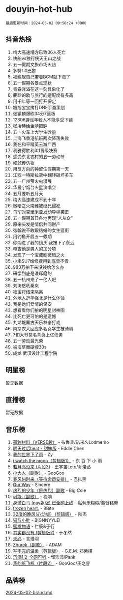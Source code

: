 # douyin-hot-hub

`最后更新时间：2024-05-02 09:58:24 +0800`

## 抖音热榜

1. 梅大高速塌方已致36人死亡
1. 快船vs独行侠天王山之战
1. 五一假期文旅市场火热
1. 多特1:0巴黎
1. 福建舰自己带着BGM就下海了
1. 五一假期各景点现状
1. 青春洋溢在这一刻具象化了
1. 鹿晗的歌与旅行的适配度有多高
1. 用千年等一回打开保定
1. 旭旭宝宝拷打DNF手游策划
1. 张镇麟爆砍34分7篮板
1. 12306辟谣年轻人不能享受下铺
1. 张凌赫给金靖把脉
1. 五一火车上大学生含量
1. 上海飞香港航班两次降落失败
1. 我在和平精英云游广西
1. 利雅得胜利3:1晋级决赛
1. 感受东北农村的五一劳动节
1. 如懿传仿妆
1. 用反方向的钟留住假期第一天
1. 江西一特斯拉空中翻转砸坏多车
1. 五一广州萤火虫漫展
1. 华晨宇烟台火星演唱会
1. 五月要听五月天
1. 梅大高速建成不到十年
1. 微暗之火南雅被继兄侵犯
1. 乌军对克里米亚发动导弹袭击
1. 五一假期首日各地再现“人从众”
1. 原来头发是情侣共同财产
1. 张翰说不敢跟结婚的女生逛街
1. 用钓鱼开启五一假期
1. 你闯进了我的镜头 我按下了永远
1. 电吉他是男人的加分项
1. 发现了一个宝藏剧微暗之火
1. 小米SU7维修费用到底贵不贵
1. 990万拍下来没钱给怎么办
1. 研学到底是谁琢磨的
1. 五一杭州来了一亿人吧
1. 刘涛怒吼秦岚
1. 福宝将结束隔离
1. 外地人逛华强北是什么体验
1. 我是她们爱情的保安
1. 想看看你们拍的明星封神图
1. 比死亡更可怕的是遗憾
1. 九龙城寨古天乐林峯打戏
1. 南京农大回应多名女学生被骑肩
1. 7旬大爷莫名背负上亿债务
1. 五一劳动最光荣
1. 被海草舞硬控30s
1. 成龙 武汉设计工程学院

## 明星榜

暂无数据

## 直播榜

暂无数据

## 音乐榜

1. [孤独材料（VERSE段）](https://sf3-cdn-tos.douyinstatic.com/obj/tos-cn-ve-2774/ocX7glDNHYlwFeYrGQfBZoThtvPWy8tCCEBGKQ) - 布鲁昔/诺米么Lodmemo
1. [明天过后beat - 甜妹版](https://sf3-cdn-tos.douyinstatic.com/obj/tos-cn-ve-2774/osMLYeeoMm04CZyaI91XUDF8OzLRLgePKALGHI) - Eddie Chen
1. [我的世界下了雨](https://sf5-hl-cdn-tos.douyinstatic.com/obj/tos-cn-ve-2774/o85sBiwXIByH9bWIMAEEOoiQ1o1m9Afn15BspE) - Zy
1. [i watch the moon（剪辑版1）](https://sf5-hl-cdn-tos.douyinstatic.com/obj/tos-cn-ve-2774/o0I9mSChzHZANMJIEBfkCQzzg6N5WAcVtqft9P) - 东 百 下 小 雨
1. [若月亮没来 (片段3)](https://sf5-hl-cdn-tos.douyinstatic.com/obj/tos-cn-ve-2774/okfyEUsGW1B1ovJi5JiN9IjvAT2lMwA054GoEB) - 王宇宙Leto/乔浚丞
1. [小大人（副歌）](https://sf5-hl-cdn-tos.douyinstatic.com/obj/tos-cn-ve-2774/oIhaDwehWhLFsVIG7QIICLLazDNGJAGg5geeb4) - GooGoo
1. [春风何时来（等待命运安排）](https://sf5-hl-cdn-tos.douyinstatic.com/obj/tos-cn-ve-2774/oICBNbD3gelMfB4WgiD1KI2jQtXZE2FgHLwtsl) - 巴扎黑
1. [Our Way](https://sf5-hl-cdn-tos.douyinstatic.com/obj/tos-cn-ve-2774/o8tPEkQgQNCe0DPeFwZzYrbqLlnzBBrYidWkEZ) - Sincere
1. [热烈的少年（是热烈）副歌](https://sf5-hl-cdn-tos.douyinstatic.com/obj/tos-cn-ve-2774/owVNI0CLDAUMtSz6TEYvfFBFL4UDFFhLfgK8fa) - Big Cole
1. [可能（副歌）](https://sf3-cdn-tos.douyinstatic.com/obj/tos-cn-ve-2774/cde1731888894259b333569393c2fb51) - 程响
1. [身骑白马 (pay姐版) 已全网上线](https://sf3-cdn-tos.douyinstatic.com/obj/tos-cn-ve-2774/oQLO5ZgLsFkaDhdIIveF2zUCgfweY0gWaH4AQG) - 黏苞米糊糊/潮音铭帝
1. [frozen heart.](https://sf5-hl-cdn-tos.douyinstatic.com/obj/tos-cn-ve-2774/oIIWJfyjIACZA9zQMtnJ6hQQhFC4vhCupoRBsO) - 8Bite
1. [32度的晚风(心动版）（剪辑版）](https://sf5-hl-cdn-tos.douyinstatic.com/obj/tos-cn-ve-2774/owNyabsyWdzUulxhoJfK8IBXgp0UMQAHpvGh2B) - 陆杰
1. [猫与小肚](https://sf5-hl-cdn-tos.douyinstatic.com/obj/tos-cn-ve-2774/osZeoClMECgK8DYl6VebABgbchEtPYQjZEnRtd) - BIGNNYYLEI
1. [蜜桃物语](https://sf5-hl-cdn-tos.douyinstatic.com/obj/tos-cn-ve-2774/oIhOSCZtIACtYU4XQkngiW9kCBfVD1Fz9IYeqL) - 仁辰&于行
1. [其实都没有 (剪辑版2)](https://sf6-cdn-tos.douyinstatic.com/obj/tos-cn-ve-2774/oEBNQenHZtBhxYjGgUDQk0BCHTigQafgFlbQ7k) - 于冬然
1. [未必](https://sf5-hl-cdn-tos.douyinstatic.com/obj/tos-cn-ve-2774/ogntQMFnKQDZUgTCYuJgfLEtleYZZFxBQqhhFB) - 言瑾羽
1. [Zhurek（副歌）](https://sf5-hl-cdn-tos.douyinstatic.com/obj/tos-cn-ve-2774/ooQm8FBZQDlf0btEYgVpCcSCQfrdJGBEKZYBGS) - ADAM
1. [写不完的温柔（剪辑版）](https://sf5-hl-cdn-tos.douyinstatic.com/obj/tos-cn-ve-2774/oYBzzZQJ233GfwkemJJffAIWgeIYrjZfWhHTcG) - G.E.M. 邓紫棋
1. [沉溺1.2_全网可听](https://sf3-cdn-tos.douyinstatic.com/obj/tos-cn-ve-2774/ok2QoiBqsWAX9McZmWiI9gAB0EzwD4Xj6yfmtH) - 邹沛沛/Pank
1. [我的纸飞机（片段2）](https://sf5-hl-cdn-tos.douyinstatic.com/obj/tos-cn-ve-2774/oM2ZrKcg2CD5AeRB2gkeXOFB1IxAGJdZPazYHf) - GooGoo/王之睿

## 品牌榜

[2024-05-02-brand.md](2024-05-02-brand.md)
